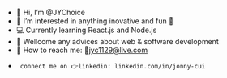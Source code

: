 - 👋 Hi, I’m @JYChoice
- 👀 I’m interested in anything inovative and fun 🤩
- 💻 Currently learning React.js and Node.js
- 🤝 Wellcome any advices about web & software development
- 💬 How to reach me:  📧jyc1129@live.com 
-      connect me on 👉linkedin: linkedin.com/in/jonny-cui
<!---
JYChoice/JYChoice is a ✨ special ✨ repository because its `README.md` (this file) appears on your GitHub profile.
You can click the Preview link to take a look at your changes.
--->
